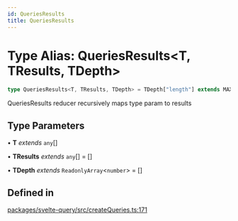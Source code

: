 ```yaml
---
id: QueriesResults
title: QueriesResults
---
```


# Type Alias: QueriesResults\<T, TResults, TDepth\>

```ts
type QueriesResults<T, TResults, TDepth> = TDepth["length"] extends MAXIMUM_DEPTH ? QueryObserverResult[] : T extends [] ? [] : T extends [infer Head] ? [...TResults, GetCreateQueryResult<Head>] : T extends [infer Head, ...(infer Tails)] ? QueriesResults<[...Tails], [...TResults, GetCreateQueryResult<Head>], [...TDepth, 1]> : { [K in keyof T]: GetCreateQueryResult<T[K]> };
```

QueriesResults reducer recursively maps type param to results

## Type Parameters

• **T** *extends* `any`[]

• **TResults** *extends* `any`[] = []

• **TDepth** *extends* `ReadonlyArray`\<`number`\> = []

## Defined in

[packages/svelte-query/src/createQueries.ts:171](https://github.com/TanStack/query/blob/main/packages/svelte-query/src/createQueries.ts#L171)
